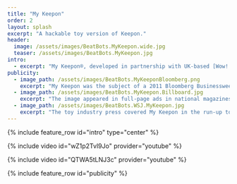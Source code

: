 ```yaml
---
title: "My Keepon"
order: 2
layout: splash
excerpt: "A hackable toy version of Keepon."
header:
  image: /assets/images/BeatBots.MyKeepon.wide.jpg
  teaser: /assets/images/BeatBots.MyKeepon.jpg
intro:
  - excerpt: "My Keepon®, developed in partnership with UK-based [Wow! Stuff](http://wowstuff.com), is a toy version of [Keepon Pro](/keepon-pro). In its touch mode, it responds to pokes, pats, and tickles with a rich variety of emotional movements and sounds. In its dance mode, it hears the beat in music or clapping and dances in synchronized rhythm.  A percentage of every My Keepon sale went to the distribution of Keepon Pro robots to researchers and practitioners in the field of autism.  My Keepon is also hackable!  Connect an Arduino and control the toy from your computer.  Code is at [Github](http://github.com/BeatBots/MyKeepon), along with surgical instructions."
publicity:
  - image_path: /assets/images/BeatBots.MyKeeponBloomberg.png
    excerpt: "My Keepon was the subject of a 2011 Bloomberg Businessweek campaign."
  - image_path: /assets/images/BeatBots.MyKeepon.Billboard.jpg
    excerpt: "The image appeared in full-page ads in national magazines and on billboards."
  - image_path: /assets/images/BeatBots.WSJ.MyKeepon.jpg
    excerpt: "The toy industry press covered My Keepon in the run-up to the holiday season."
---
```


{% include feature_row id="intro" type="center" %}

{% include video id="wZ1p2Tvl9Jo" provider="youtube" %}

{% include video id="QTWA5tLNJ3c" provider="youtube" %}

{% include feature_row id="publicity" %}
